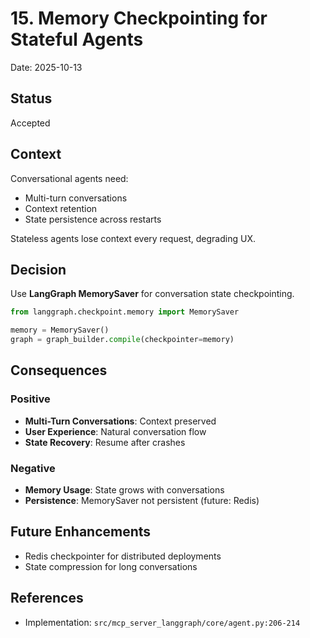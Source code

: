 # 15. Memory Checkpointing for Stateful Agents

Date: 2025-10-13

## Status

Accepted

## Context

Conversational agents need:
- Multi-turn conversations
- Context retention
- State persistence across restarts

Stateless agents lose context every request, degrading UX.

## Decision

Use **LangGraph MemorySaver** for conversation state checkpointing.

```python
from langgraph.checkpoint.memory import MemorySaver

memory = MemorySaver()
graph = graph_builder.compile(checkpointer=memory)
```

## Consequences

### Positive

- **Multi-Turn Conversations**: Context preserved
- **User Experience**: Natural conversation flow
- **State Recovery**: Resume after crashes

### Negative

- **Memory Usage**: State grows with conversations
- **Persistence**: MemorySaver not persistent (future: Redis)

## Future Enhancements

- Redis checkpointer for distributed deployments
- State compression for long conversations

## References

- Implementation: `src/mcp_server_langgraph/core/agent.py:206-214`
